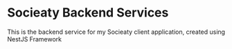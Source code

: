 # Socieaty Backend Services
This is the backend service for my Socieaty client application, created using NestJS Framework
